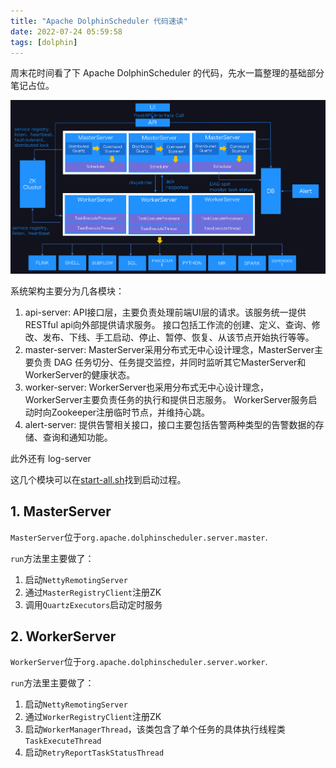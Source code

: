 ```yaml
---
title: "Apache DolphinScheduler 代码速读"
date: 2022-07-24 05:59:58
tags: [dolphin]
---
```


周末花时间看了下 Apache DolphinScheduler 的代码，先水一篇整理的基础部分笔记占位。

![Arch of DolphinScheduler](/assets/images/dolphin/architecture.jpeg)

系统架构主要分为几各模块：

1. api-server: API接口层，主要负责处理前端UI层的请求。该服务统一提供RESTful api向外部提供请求服务。 接口包括工作流的创建、定义、查询、修改、发布、下线、手工启动、停止、暂停、恢复、从该节点开始执行等等。
2. master-server: MasterServer采用分布式无中心设计理念，MasterServer主要负责 DAG 任务切分、任务提交监控，并同时监听其它MasterServer和WorkerServer的健康状态。 
3. worker-server: WorkerServer也采用分布式无中心设计理念，WorkerServer主要负责任务的执行和提供日志服务。 WorkerServer服务启动时向Zookeeper注册临时节点，并维持心跳。 
4. alert-server: 提供告警相关接口，接口主要包括告警两种类型的告警数据的存储、查询和通知功能。

此外还有 log-server

这几个模块可以在[start-all.sh](https://github.com/apache/dolphinscheduler/blob/dev/script/start-all.sh)找到启动过程。

## 1. MasterServer

`MasterServer`位于`org.apache.dolphinscheduler.server.master`.

`run`方法里主要做了：

1. 启动`NettyRemotingServer`
2. 通过`MasterRegistryClient`注册ZK
3. 调用`QuartzExecutors`启动定时服务


## 2. WorkerServer

`WorkerServer`位于`org.apache.dolphinscheduler.server.worker`.

`run`方法里主要做了：

1. 启动`NettyRemotingServer`
2. 通过`WorkerRegistryClient`注册ZK
3. 启动`WorkerManagerThread`，该类包含了单个任务的具体执行线程类`TaskExecuteThread`
4. 启动`RetryReportTaskStatusThread`